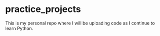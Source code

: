 # practice_projects

This is my personal repo where I will be uploading code as I continue to learn Python.

